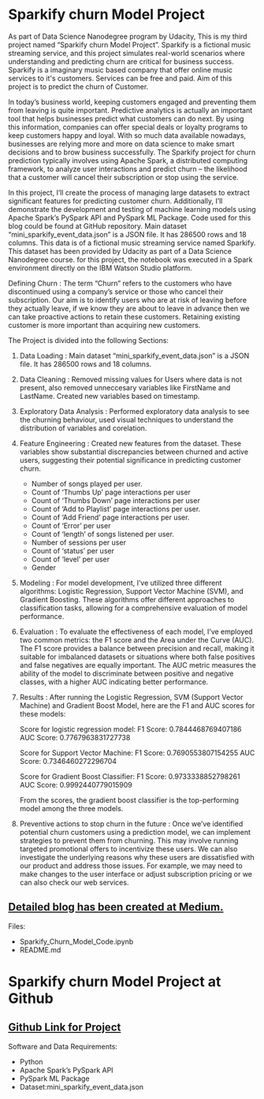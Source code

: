 # Sparkify churn Model Project

As part of Data Science Nanodegree program by Udacity, This is my third project named “Sparkify churn Model Project”. Sparkify is a fictional music streaming service, and this project simulates real-world scenarios where understanding and predicting churn are critical for business success. Sparkify is a imaginary music based company that offer online music services to it's customers. Services can be free and paid. Aim of this project is to predict the churn of Customer.

In today’s business world, keeping customers engaged and preventing them from leaving is quite important. Predictive analytics is actually an important tool that helps businesses predict what customers can do next. By using this information, companies can offer special deals or loyalty programs to keep customers happy and loyal. With so much data available nowadays, businesses are relying more and more on data science to make smart decisions and to brow business successfully. The Sparkify project for churn prediction typically involves using Apache Spark, a distributed computing framework, to analyze user interactions and predict churn – the likelihood that a customer will cancel their subscription or stop using the service. 

In this project, I’ll create the process of managing large datasets to extract significant features for predicting customer churn. Additionally, I’ll demonstrate the development and testing of machine learning models using Apache Spark’s PySpark API and PySpark ML Package. Code used for this blog could be found at GitHub repository. Main dataset “mini_sparkify_event_data.json” is a JSON file. It has 286500 rows and 18 columns. This data is of a fictional music streaming service named Sparkify. This dataset has been provided by Udacity as part of a Data Science Nanodegree course. for this project, the notebook was executed in a Spark environment directly on the IBM Watson Studio platform.

Defining Churn : 
The term “Churn” refers to the customers who have discontinued using a company’s service or those who cancel their subscription. Our aim is to identify users who are at risk of leaving before they actually leave, if we know they are about to leave in advance then we can take proactive actions to retain these customers. Retaining existing customer is more important than acquiring new customers.

The Project is divided into the following Sections:

1. Data Loading : Main dataset “mini_sparkify_event_data.json” is a JSON file. It has 286500 rows and 18 columns.
2. Data Cleaning : Removed missing values for Users where data is not present, also removed unneccesary variables like FirstName and LastName. Created new variables based on timestamp.
3. Exploratory Data Analysis : Performed exploratory data analysis to see the churning behaviour, used visual techniques to understand the distribution of variables and corelation.
4. Feature Engineering : Created new features from the dataset. These variables show substantial discrepancies between churned and active users, suggesting their potential significance in predicting customer churn.
    * Number of songs played per user.
    * Count of ‘Thumbs Up’ page interactions per user
    * Count of ‘Thumbs Down’ page interactions per user
    * Count of ‘Add to Playlist’ page interactions per user.
    * Count of ‘Add Friend’ page interactions per user.
    * Count of ‘Error’ per user
    * Count of ‘length’ of songs listened per user.
    * Number of sessions per user
    * Count of ‘status’ per user
    * Count of ‘level’ per user
    * Gender
6. Modeling : For model development, I’ve utilized three different algorithms: Logistic Regression, Support Vector Machine (SVM), and Gradient Boosting. These algorithms offer different approaches to classification tasks, allowing for a comprehensive evaluation of model performance.
7. Evaluation : To evaluate the effectiveness of each model, I’ve employed two common metrics: the F1 score and the Area under the Curve (AUC). The F1 score provides a balance between precision and recall, making it suitable for imbalanced datasets or situations where both false positives and false negatives are equally important. The AUC metric measures the ability of the model to discriminate between positive and negative classes, with a higher AUC indicating better performance.
8. Results : After running the Logistic Regression, SVM (Support Vector Machine) and Gradient Boost Model, here are the F1 and AUC scores for these models:

      Score for logistic regression model:
      F1 Score: 0.7844468769407186
      AUC Score: 0.7767963831727738
      
      Score for Support Vector Machine:
      F1 Score: 0.7690553807154255
      AUC Score: 0.7346460272296704
      
      Score for Gradient Boost Classifier:
      F1 Score: 0.9733338852798261
      AUC Score: 0.9992440779015909
      
      From the scores, the gradient boost classifier is the top-performing model among the three models.
9. Preventive actions to stop churn in the future : Once we’ve identified potential churn customers using a prediction model, we can implement strategies to prevent them from churning.
This may involve running targeted promotional offers to incentivize these users. We can also investigate the underlying reasons why these users are dissatisfied with our product and address those issues. For example, we may need to make changes to the user interface or adjust subscription pricing or we can also check our web services.


## [Detailed blog has been created at Medium.](https://medium.com/@parulgangwar/sparkify-churn-model-c838a4df9d49)

Files:
* Sparkify_Churn_Model_Code.ipynb
* README.md

# Sparkify churn Model Project at Github
## [Github Link for Project](https://github.com/parulgangwar/Sparkify_Churn_Model)

Software and Data Requirements:

* Python
* Apache Spark’s PySpark API
* PySpark ML Package
* Dataset:mini_sparkify_event_data.json


